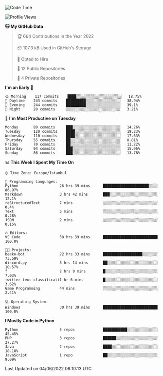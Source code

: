 <!--START_SECTION:waka-->
![Code Time](http://img.shields.io/badge/Code%20Time-276%20hrs%2021%20mins-blue)

![Profile Views](http://img.shields.io/badge/Profile%20Views-0-blue)

**🐱 My GitHub Data** 

> 🏆 664 Contributions in the Year 2022
 > 
> 📦 107.3 kB Used in GitHub's Storage 
 > 
> 💼 Opted to Hire
 > 
> 📜 12 Public Repositories 
 > 
> 🔑 4 Private Repositories  
 > 
**I'm an Early 🐤** 

```text
🌞 Morning    117 commits    ████░░░░░░░░░░░░░░░░░░░░░   18.75% 
🌆 Daytime    243 commits    █████████░░░░░░░░░░░░░░░░   38.94% 
🌃 Evening    244 commits    █████████░░░░░░░░░░░░░░░░   39.1% 
🌙 Night      20 commits     ░░░░░░░░░░░░░░░░░░░░░░░░░   3.21%

```
📅 **I'm Most Productive on Tuesday** 

```text
Monday       89 commits     ███░░░░░░░░░░░░░░░░░░░░░░   14.26% 
Tuesday      120 commits    ████░░░░░░░░░░░░░░░░░░░░░   19.23% 
Wednesday    110 commits    ████░░░░░░░░░░░░░░░░░░░░░   17.63% 
Thursday     55 commits     ██░░░░░░░░░░░░░░░░░░░░░░░   8.81% 
Friday       70 commits     ██░░░░░░░░░░░░░░░░░░░░░░░   11.22% 
Saturday     94 commits     ███░░░░░░░░░░░░░░░░░░░░░░   15.06% 
Sunday       86 commits     ███░░░░░░░░░░░░░░░░░░░░░░   13.78%

```


📊 **This Week I Spent My Time On** 

```text
⌚︎ Time Zone: Europe/Istanbul

💬 Programming Languages: 
Python                   26 hrs 39 mins      █████████████████████░░░░   86.97% 
Markdown                 3 hrs 42 mins       ███░░░░░░░░░░░░░░░░░░░░░░   12.1% 
reStructuredText         7 mins              ░░░░░░░░░░░░░░░░░░░░░░░░░   0.4% 
Text                     5 mins              ░░░░░░░░░░░░░░░░░░░░░░░░░   0.28% 
JSON                     2 mins              ░░░░░░░░░░░░░░░░░░░░░░░░░   0.15%

🔥 Editors: 
VS Code                  30 hrs 39 mins      █████████████████████████   100.0%

🐱‍💻 Projects: 
beako-bot                22 hrs 33 mins      ██████████████████░░░░░░░   73.59% 
discord.py               3 hrs 14 mins       ██░░░░░░░░░░░░░░░░░░░░░░░   10.57% 
f                        2 hrs 9 mins        █░░░░░░░░░░░░░░░░░░░░░░░░   7.03% 
twitter-text-classificati1 hr 6 mins         █░░░░░░░░░░░░░░░░░░░░░░░░   3.62% 
Game Programming         44 mins             ░░░░░░░░░░░░░░░░░░░░░░░░░   2.41%

💻 Operating System: 
Windows                  30 hrs 39 mins      █████████████████████████   100.0%

```

**I Mostly Code in Python** 

```text
Python                   5 repos             ███████████░░░░░░░░░░░░░░   45.45% 
PHP                      3 repos             ██████░░░░░░░░░░░░░░░░░░░   27.27% 
Java                     2 repos             ████░░░░░░░░░░░░░░░░░░░░░   18.18% 
JavaScript               1 repo              ██░░░░░░░░░░░░░░░░░░░░░░░   9.09%

```



 Last Updated on 04/06/2022 06:10:13 UTC
<!--END_SECTION:waka-->

<!--
**3nws/3nws** is a ✨ _special_ ✨ repository because its `README.md` (this file) appears on your GitHub profile.

Here are some ideas to get you started:

- 🔭 I’m currently working on ...
- 🌱 I’m currently learning ...
- 👯 I’m looking to collaborate on ...
- 🤔 I’m looking for help with ...
- 💬 Ask me about ...
- 📫 How to reach me: ...
- 😄 Pronouns: ...
- ⚡ Fun fact: ...
-->
